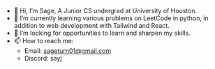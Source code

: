 - 👋 Hi, I’m Sage, A Junior CS undergrad at University of Houston.
- 🌱 I’m currently learning various problems on LeetCode in python, in addition to web development with Tailwind and React.
- 💞️ I’m looking for opportunities to learn and sharpen my skills.
- 📫 How to reach me: 
  - Email: sageturn01@gmail.com
  - Discord: sayj
<!---
SageCT/SageCT is a ✨ special ✨ repository because its `README.md` (this file) appears on your GitHub profile.
You can click the Preview link to take a look at your changes.
--->

